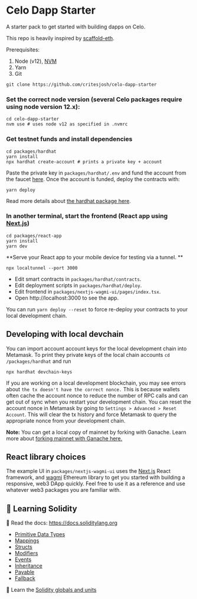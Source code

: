 # Celo Dapp Starter

A starter pack to get started with building dapps on Celo.

This repo is heavily inspired by [scaffold-eth](https://github.com/scaffold-eth/scaffold-eth).

Prerequisites:

1. Node (v12), [NVM](https://github.com/nvm-sh/nvm)
2. Yarn
3. Git

```shell
git clone https://github.com/critesjosh/celo-dapp-starter
```

### Set the correct node version (several Celo packages require using node version 12.x):

```shell
cd celo-dapp-starter
nvm use # uses node v12 as specified in .nvmrc
```

### Get testnet funds and install dependencies

```shell
cd packages/hardhat
yarn install
npx hardhat create-account # prints a private key + account
```

Paste the private key in `packages/hardhat/.env` and fund the account from the faucet [here](https://celo.org/developers/faucet). Once the account is funded, deploy the contracts with:

```shell
yarn deploy
```

Read more details about [the hardhat package here](packages/hardhat/README.md).

### In another terminal, start the frontend (React app using [Next.js](https://nextjs.org/))

```shell
cd packages/react-app
yarn install
yarn dev
```

**Serve your React app to your mobile device for testing via a tunnel.
**

```shell
npx localtunnel --port 3000
```

- Edit smart contracts in `packages/hardhat/contracts`.
- Edit deployment scripts in `packages/hardhat/deploy`.
- Edit frontend in `packages/nextjs-wagmi-ui/pages/index.tsx`.
- Open http://localhost:3000 to see the app.

You can run `yarn deploy --reset` to force re-deploy your contracts to your local development chain.

## Developing with local devchain

You can import account account keys for the local development chain into Metamask. To print they private keys of the local chain accounts `cd /packages/hardhat` and run

```shell
npx hardhat devchain-keys
```

If you are working on a local development blockchain, you may see errors about `the tx doesn't have the correct nonce.` This is because wallets often cache the account nonce to reduce the number of RPC calls and can get out of sync when you restart your development chain. You can reset the account nonce in Metamask by going to `Settings > Advanced > Reset Account`. This will clear the tx history and force Metamask to query the appropriate nonce from your development chain.

**Note:** You can get a local copy of mainnet by forking with Ganache. Learn more about [forking mainnet with Ganache here.](https://trufflesuite.com/blog/introducing-ganache-7/index.html#1-zero-config-mainnet-forking)

## React library choices

The example UI in `packages/nextjs-wagmi-ui` uses the [Next.js](https://nextjs.org/) React framework, and [wagmi](https://wagmi-xyz.vercel.app/) Ethereum library to get you started with building a responsive, web3 DApp quickly. Feel free to use it as a reference and use whatever web3 packages you are familiar with.

## 🔭 Learning Solidity

📕 Read the docs: https://docs.soliditylang.org

- [Primitive Data Types](https://solidity-by-example.org/primitives/)
- [Mappings](https://solidity-by-example.org/mapping/)
- [Structs](https://solidity-by-example.org/structs/)
- [Modifiers](https://solidity-by-example.org/function-modifier/)
- [Events](https://solidity-by-example.org/events/)
- [Inheritance](https://solidity-by-example.org/inheritance/)
- [Payable](https://solidity-by-example.org/payable/)
- [Fallback](https://solidity-by-example.org/fallback/)

📧 Learn the [Solidity globals and units](https://solidity.readthedocs.io/en/v0.6.6/units-and-global-variables.html)